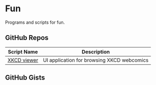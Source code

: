 # Fun

Programs and scripts for fun.

GitHub Repos
------------
	
| Script Name                        | Description                | 
| ---------------------------------- | -------------------------- | 
| [XKCD viewer][]                    | UI application for browsing XKCD webcomics |

GitHub Gists
------------

[XKCD viewer]: https://github.com/Ivoah/XKCD-viewer
